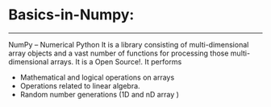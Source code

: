 # Basics-in-Numpy:
----------------------------------------------------------------------------------------------------------------------------------

NumPy – Numerical Python
It is a library consisting of multi-dimensional array objects and a vast number of functions for processing those multi-dimensional arrays.
It is a Open Source!.
It performs
  - Mathematical and logical operations on arrays
  - Operations related to linear algebra.
  - Random number generations (1D and nD array ) 





